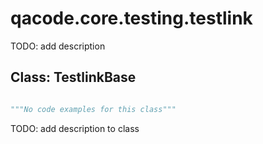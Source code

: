 # qacode.core.testing.testlink

TODO: add description

## Class: TestlinkBase


``` python

"""No code examples for this class"""

```

TODO: add description to class


